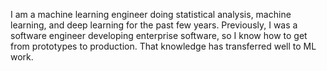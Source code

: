 I am a machine learning engineer doing statistical analysis, machine learning, and deep learning for the past few years. Previously, I was a software engineer developing enterprise software, so I know how to get from prototypes to production. That knowledge has transferred well to ML work.

<!--
**jimtyhurst/jimtyhurst** is a ✨ _special_ ✨ repository because its `README.md` (this file) appears on your GitHub profile.

Here are some ideas to get you started:

- 🔭 I’m currently working on ...
- 🌱 I’m currently learning ...
- 👯 I’m looking to collaborate on ...
- 🤔 I’m looking for help with ...
- 💬 Ask me about ...
- 📫 How to reach me: ...
- 😄 Pronouns: ...
- ⚡ Fun fact: ...
-->
